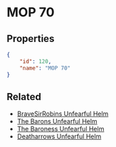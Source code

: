 # MOP 70

<no description available>

## Properties

```json
{
    "id": 120,
    "name": "MOP 70"
}
```

## Related

- [BraveSirRobins Unfearful Helm](../items/7588-bravesirrobins-unfearful-helm.md)
- [The Barons Unfearful Helm](../items/7593-the-barons-unfearful-helm.md)
- [The Baroness Unfearful Helm](../items/7598-the-baroness-unfearful-helm.md)
- [Deatharrows Unfearful Helm](../items/7603-deatharrows-unfearful-helm.md)

